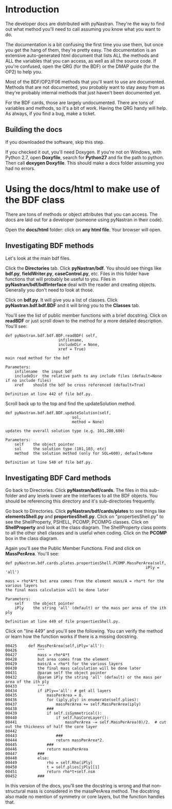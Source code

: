 # Introduction #

The developer docs are distributed with pyNastran.  They're the way to find out what method you'll need to call assuming you know what you want to do.

The documentation is a bit confusing the first time you use them, but once you get the hang of them, they're pretty easy.  The documentation is an extensive auto-generated html document that lists ALL the methods and ALL the variables that you can access, as well as all the source code.  If you're confused, open the QRG (for the BDF) or the DMAP guide (for the OP2) to help you.

Most of the BDF/OP2/F06 methods that you'll want to use are documented.  Methods that are not documented, you probably want to stay away from as they're probably internal methods that just haven't been documented yet.

For the BDF cards, those are largely undocumented.  There are tons of variables and methods, so it's a bit of work.  Having the QRG handy will help.  As always, if you find a bug, make a ticket.

## Building the docs ##
If you downloaded the software, skip this step.

If you checked it out, you'll need Doxygen.  If you're not on Windows, with Python 2.7, open **Doxyfile**, search for **Python27** and fix the path to python.  Then call **doxygen Doxyfile**.  This should make a docs folder assuming you had no errors.

# Using the docs/html to make use of the BDF class #
There are tons of methods or object attributes that you can access.  The docs are laid out for a developer (someone using pyNastran in their code).

Open the **docs/html** folder:
click on **any html file**.  Your browser will open.

## Investigating BDF methods ##
Let's look at the main bdf files.

Click the **Directories** tab.  Click **pyNastran/bdf**.  You should see things like **bdf.py**, **fieldWriter.py**, **caseControl.py**, etc.  Files in this folder have functions that will probably be useful to you.  Files in **pyNastran/bdf/bdfInterface** deal with the reader and creating objects.  Generally you don't need to look at those.

Click on **bdf.py**.  It will give you a list of classes.  Click **pyNastran.bdf.bdf.BDF** and it will bring you to the **Classes** tab.

You'll see the list of public member functions with a brief docstring.  Click on **readBDF** or just scroll down to the method for a more detailed description.  You'll see:
```
def pyNastran.bdf.bdf.BDF.readBDF( self,
		  	           infilename,
		  	           includeDir = None,
		  	           xref = True)

main read method for the bdf

Parameters:
    infilename	the input bdf
    includeDir	the relative path to any include files (default=None if no include files)
    xref	should the bdf be cross referenced (default=True)

Definition at line 442 of file bdf.py.

```

Scroll back up to the top and find the updateSolution method.

```
def pyNastran.bdf.bdf.BDF.updateSolution(self,
		  	                 sol,
		  	                 method = None) 		

updates the overall solution type (e.g. 101,200,600)

Parameters:
    self	the object pointer
    sol  	the solution type (101,103, etc)
    method	the solution method (only for SOL=600), default=None

Definition at line 540 of file bdf.py.
```

## Investigating BDF Card methods ##
Go back to Directories.  Click **pyNastran/bdf/cards**.  The files in this sub-folder and any levels lower are the interfaces to all the BDF objects.  You should be referencing this directory and it's sub-directories frequently.

Go back to Directories.  Click **pyNastran/bdf/cards/plates** to see things like **elementsShell.py** and **propertiesShell.py**.  Click on "propertiesShell.py" to see the ShellProperty, PSHELL, PCOMP, PCOMPG classes.  Click on **ShellProperty** and look at the class diagram.  The ShellProperty class points to all the other shell classes and is useful when coding.  Click on the **PCOMP** box in the class diagram.

Again you'll see the Public Member Functions.  Find and click on **MassPerArea**.  You'll see:
```
def pyNastran.bdf.cards.plates.propertiesShell.PCOMP.MassPerArea(self,
      		                                                 iPly = 'all') 		

mass = rho*A*t but area comes from the element mass/A = rho*t for the various layers
the final mass calculation will be done later

Parameters:
    self	the object pointer
    iPly	the string 'all' (default) or the mass per area of the ith ply

Definition at line 449 of file propertiesShell.py.
```
Click on "line 449" and you'll see the following.  You can verify the method or learn how the function works if there is a missing docstring.
```
00425     def MassPerArea(self,iPly='all'):
00426         """
00427         mass = rho*A*t
00428         but area comes from the element
00429         mass/A = rho*t for the various layers
00430         the final mass calculation will be done later
00431         @param self the object pointer
00432         @param iPly the string 'all' (default) or the mass per area of the ith ply
00433         """
00434         if iPly=='all': # get all layers
00435             massPerArea = 0.
00436             for (iply,ply) in enumerate(self.plies):
00437                 massPerArea += self.MassPerArea(iply)
00438             ###
00439             if self.isSymmetrical():
00440                 if self.hasCoreLayer():
00441                     massPerArea -= self.MassPerArea(0)/2.  # cut out the thickness of half the core layer
00442                     
00443                 ###
00444                 return massPerArea*2.
00445             ###
00446             return massPerArea
00447         ###
00448         else:
00449             rho = self.Rho(iPly)
00450             t = self.plies[iPly][1]
00451             return rho*t+self.nsm
00452         ###
```
In this version of the docs, you'll see the docstring is wrong and that non-structural mass is considered in the massPerArea method.  The docstring also made no mention of symmetry or core layers, but the function handles that.